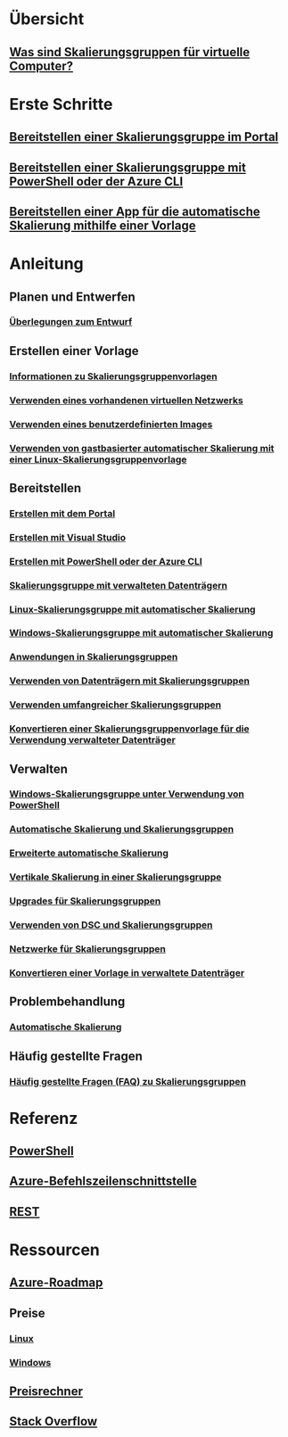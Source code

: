 # Übersicht
## [Was sind Skalierungsgruppen für virtuelle Computer?](virtual-machine-scale-sets-overview.md)

# Erste Schritte
## [Bereitstellen einer Skalierungsgruppe im Portal](virtual-machine-scale-sets-portal-create.md)
## [Bereitstellen einer Skalierungsgruppe mit PowerShell oder der Azure CLI](virtual-machine-scale-sets-create.md)
## [Bereitstellen einer App für die automatische Skalierung mithilfe einer Vorlage](virtual-machine-scale-sets-deploy-scaling-app-template.md)

# Anleitung
## Planen und Entwerfen
### [Überlegungen zum Entwurf](virtual-machine-scale-sets-design-overview.md)

## Erstellen einer Vorlage
### [Informationen zu Skalierungsgruppenvorlagen](virtual-machine-scale-sets-mvss-start.md)
### [Verwenden eines vorhandenen virtuellen Netzwerks](virtual-machine-scale-sets-mvss-existing-vnet.md)
### [Verwenden eines benutzerdefinierten Images](virtual-machine-scale-sets-mvss-custom-image.md)
### [Verwenden von gastbasierter automatischer Skalierung mit einer Linux-Skalierungsgruppenvorlage](virtual-machine-scale-sets-mvss-guest-based-autoscale-linux.md)

## Bereitstellen
### [Erstellen mit dem Portal](virtual-machine-scale-sets-portal-create.md)
### [Erstellen mit Visual Studio](virtual-machine-scale-sets-vs-create.md)
### [Erstellen mit PowerShell oder der Azure CLI](virtual-machine-scale-sets-create.md)
### [Skalierungsgruppe mit verwalteten Datenträgern](virtual-machine-scale-sets-managed-disks.md)
### [Linux-Skalierungsgruppe mit automatischer Skalierung](virtual-machine-scale-sets-linux-autoscale.md)
### [Windows-Skalierungsgruppe mit automatischer Skalierung](virtual-machine-scale-sets-windows-autoscale.md)
### [Anwendungen in Skalierungsgruppen](virtual-machine-scale-sets-deploy-app.md)
### [Verwenden von Datenträgern mit Skalierungsgruppen](virtual-machine-scale-sets-attached-disks.md)
### [Verwenden umfangreicher Skalierungsgruppen](virtual-machine-scale-sets-placement-groups.md)
### [Konvertieren einer Skalierungsgruppenvorlage für die Verwendung verwalteter Datenträger](virtual-machine-scale-sets-convert-template-to-md.md)



## Verwalten
### [Windows-Skalierungsgruppe unter Verwendung von PowerShell](virtual-machine-scale-sets-windows-manage.md)
### [Automatische Skalierung und Skalierungsgruppen](virtual-machine-scale-sets-autoscale-overview.md)
### [Erweiterte automatische Skalierung](../monitoring-and-diagnostics/insights-advanced-autoscale-virtual-machine-scale-sets.md)
### [Vertikale Skalierung in einer Skalierungsgruppe](virtual-machine-scale-sets-vertical-scale-reprovision.md)
### [Upgrades für Skalierungsgruppen](virtual-machine-scale-sets-upgrade-scale-set.md)
### [Verwenden von DSC und Skalierungsgruppen](virtual-machine-scale-sets-dsc.md)
### [Netzwerke für Skalierungsgruppen](virtual-machine-scale-sets-networking.md)
### [Konvertieren einer Vorlage in verwaltete Datenträger](virtual-machine-scale-sets-convert-template-to-md.md)

## Problembehandlung
### [Automatische Skalierung](virtual-machine-scale-sets-troubleshoot.md)

## Häufig gestellte Fragen
### [Häufig gestellte Fragen (FAQ) zu Skalierungsgruppen](virtual-machine-scale-sets-faq.md)

# Referenz
## [PowerShell](/powershell/azure/overview)
## [Azure-Befehlszeilenschnittstelle](../virtual-machines/azure-cli-arm-commands.md)
## [REST](/rest/api/virtualmachinescalesets/)

# Ressourcen
## [Azure-Roadmap](https://azure.microsoft.com/roadmap/?category=compute)
## Preise 
### [Linux](https://azure.microsoft.com/pricing/details/virtual-machine-scale-sets/linux/)
### [Windows](https://azure.microsoft.com/pricing/details/virtual-machine-scale-sets/windows/)
## [Preisrechner](https://azure.microsoft.com/pricing/calculator/)
## [Stack Overflow](http://stackoverflow.com/questions/tagged/azure-vm-scale-set)
